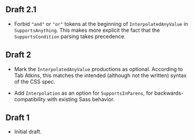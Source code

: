 ## Draft 2.1

* Forbid `"and"` or `"or"` tokens at the beginning of `InterpolatedAnyValue` in
  `SupportsAnything`. This makes more explicit the fact that the
  `SupportsCondition` parsing takes precedence.

## Draft 2

* Mark the `InterpolatedAnyValue` productions as optional. According to Tab
  Atkins, this matches the intended (although not the written) syntax of the
  CSS spec.

* Add `Interpolation` as an option for `SupportsInParens`, for
  backwards-compatibility with existing Sass behavior.

## Draft 1

* Initial draft.
